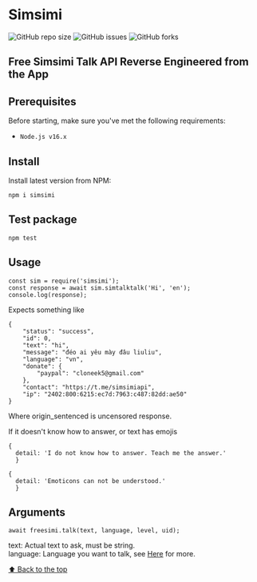 # Simsimi

![GitHub repo size](https://img.shields.io/github/repo-size/Leanhtruonggggg/simsimi?style=for-the-badge)
![GitHub issues](https://img.shields.io/github/issues/Leanhtruonggggg/simsimi?style=for-the-badge)
![GitHub forks](https://img.shields.io/github/forks/Leanhtruonggggg/simsimi?style=for-the-badge)


## Free Simsimi Talk API Reverse Engineered from the App

## Prerequisites

Before starting, make sure you've met the following requirements:
* `Node.js v16.x`

## Install

Install latest version from NPM:

```
npm i simsimi
```

## Test package
```
npm test
```
## Usage

```
const sim = require('simsimi');
const response = await sim.simtalktalk('Hi', 'en');
console.log(response);
```

Expects something like
```
{
    "status": "success",
    "id": 0,
    "text": "hi",
    "message": "đéo ai yêu mày đâu liuliu",
    "language": "vn",
    "donate": {
        "paypal": "cloneek5@gmail.com"
    },
    "contact": "https://t.me/simsimiapi",
    "ip": "2402:800:6215:ec7d:7963:c487:82dd:ae50"
}
```
Where origin_sentenced is uncensored response.

If it doesn't know how to answer, or text has emojis
```
{
  detail: 'I do not know how to answer. Teach me the answer.'
  }
```
```
{
  detail: 'Emoticons can not be understood.'
  }
```
## Arguments

```
await freesimi.talk(text, language, level, uid);
```

text: Actual text to ask, must be string.
<br>
language: Language you want to talk, see [Here](langCodes.md) for more.
<br>

[⬆ Back to the top](#simsimi)<br>
